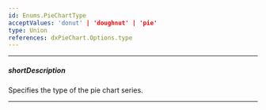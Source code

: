 ```yaml
---
id: Enums.PieChartType
acceptValues: 'donut' | 'doughnut' | 'pie'
type: Union
references: dxPieChart.Options.type
---
```

---
##### shortDescription
Specifies the type of the pie chart series.

---
